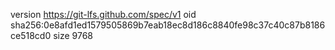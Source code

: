 version https://git-lfs.github.com/spec/v1
oid sha256:0e8afd1ed1579505869b7eab18ec8d186c8840fe98c37c40c87b8186ce518cd0
size 9768
